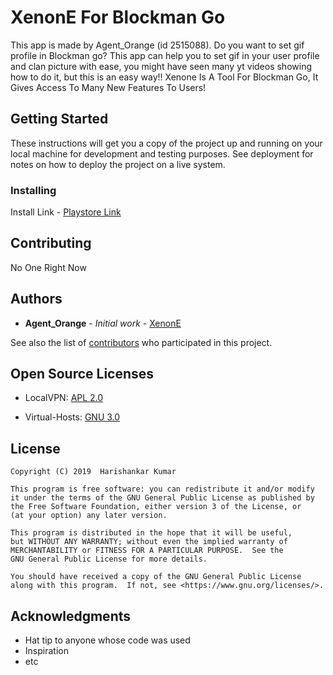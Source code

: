 # XenonE For Blockman Go

This app is made by Agent_Orange (id 2515088).
Do you want to set gif profile in Blockman go? This app can help you to set gif in your user profile and clan picture with ease, you might have seen many yt videos showing how to do it, but this is an easy way!!
Xenone Is A Tool For Blockman Go, It Gives Access To Many New Features To Users!

## Getting Started

These instructions will get you a copy of the project up and running on your local machine for development and testing purposes. See deployment for notes on how to deploy the project on a live system.



### Installing


Install Link - <a href="https://play.google.com/store/apps/details?id=cf.androefi.xenone">Playstore Link</a>


## Contributing

No One Right Now


## Authors

* **Agent_Orange** - *Initial work* - [XenonE](https://github.com/XenonE)

See also the list of [contributors](https://github.com/your/project/contributors) who participated in this project.

## Open Source Licenses
<ul>
    <li>LocalVPN: <a href="https://github.com/hexene/LocalVPN/blob/master/README.md">APL 2.0</a></li>
</ul>
<ul>
    <li>Virtual-Hosts: <a href="https://github.com/x-falcon/Virtual-Hosts/blob/master/README.md">GNU 3.0</a></li>
</ul>

## License

    Copyright (C) 2019  Harishankar Kumar

    This program is free software: you can redistribute it and/or modify
    it under the terms of the GNU General Public License as published by
    the Free Software Foundation, either version 3 of the License, or
    (at your option) any later version.

    This program is distributed in the hope that it will be useful,
    but WITHOUT ANY WARRANTY; without even the implied warranty of
    MERCHANTABILITY or FITNESS FOR A PARTICULAR PURPOSE.  See the
    GNU General Public License for more details.

    You should have received a copy of the GNU General Public License
    along with this program.  If not, see <https://www.gnu.org/licenses/>.

## Acknowledgments

* Hat tip to anyone whose code was used
* Inspiration
* etc
